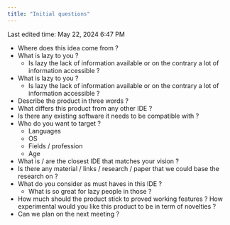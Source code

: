 ```yaml
---
title: "Initial questions"
---
```

Last edited time: May 22, 2024 6:47 PM

- Where does this idea come from ?
- What is lazy to you ?
    - Is lazy the lack of information available or on the contrary a lot of information accessible ?
- What is lazy to you ?
    - Is lazy the lack of information available or on the contrary a lot of information accessible ?
- Describe the product in three words ?
- What differs this product from any other IDE ?
- Is there any existing software it needs to be compatible with ?
- Who do you want to target ?
    - Languages
    - OS
    - Fields / profession
    - Age
- What is / are the closest IDE that matches your vision ?
- Is there any material / links / research / paper that we could base the research on ?
- What do you consider as must haves in this IDE ?
    - What is so great for lazy people in those ?
- How much should the product stick to proved working features ? How experimental would you like this product to be in term of novelties ?
- Can we plan on the next meeting ?
